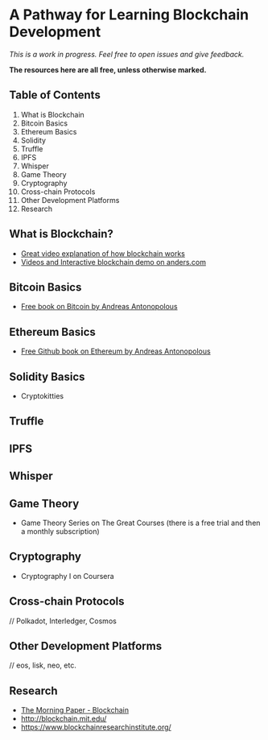 # A Pathway for Learning Blockchain Development

*This is a work in progress. Feel free to open issues and give feedback.*

**The resources here are all free, unless otherwise marked.**

## Table of Contents

1. What is Blockchain
1. Bitcoin Basics
1. Ethereum Basics
1. Solidity
1. Truffle
1. IPFS
1. Whisper
1. Game Theory
1. Cryptography
1. Cross-chain Protocols
1. Other Development Platforms
1. Research

## What is Blockchain?

* [Great video explanation of how blockchain works](https://www.youtube.com/watch?v=bBC-nXj3Ng4)
* [Videos and Interactive blockchain demo on anders.com](https://anders.com/blockchain/)

## Bitcoin Basics

* [Free book on Bitcoin by Andreas Antonopolous](https://github.com/bitcoinbook/bitcoinbook)

## Ethereum Basics

* [Free Github book on Ethereum by Andreas Antonopolous](https://github.com/ethereumbook/ethereumbook)

## Solidity Basics

* Cryptokitties

## Truffle

## IPFS

## Whisper

## Game Theory

* Game Theory Series on The Great Courses (there is a free trial and then a monthly subscription)

## Cryptography

* Cryptography I on Coursera

## Cross-chain Protocols

// Polkadot, Interledger, Cosmos

## Other Development Platforms

// eos, lisk, neo, etc.

## Research

* [The Morning Paper - Blockchain](https://blog.acolyer.org/?s=blockchain)
* http://blockchain.mit.edu/
* https://www.blockchainresearchinstitute.org/
